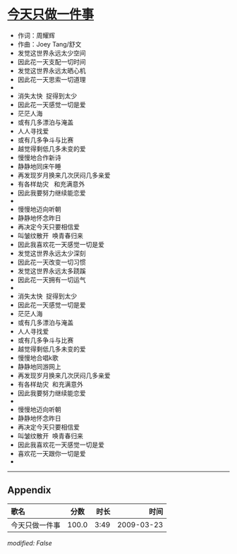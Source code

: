 # [今天只做一件事](https://music.163.com/song?id=64803)

* 作词：周耀辉
* 作曲：Joey Tang/舒文
* 发觉这世界永远太少空间
* 因此花一天支配一切时间
* 发觉这世界永远太晒心机
* 因此花一天思索一切道理
* 
* 消失太快  捉得到太少
* 因此花一天感觉一切是爱
* 茫茫人海
* 或有几多漂泊与淹盖
* 人人寻找爱
* 或有几多争斗与比赛
* 越觉得剩低几多未变的爱
* 慢慢地合作新诗
* 静静地同床午睡
* 再发现岁月换来几次厌闷几多亲爱
* 有各样劫灾   和充满意外
* 因此我要努力继续能恋爱
* 
* 慢慢地迈向听朝
* 静静地怀念昨日
* 再决定今天只要相信爱
* 叫皱纹散开  唤青春归来
* 因此我喜欢花一天感觉一切是爱
* 发觉这世界永远太少深刻
* 因此花一天改变一切习惯
* 发觉这世界永远太多跷蹊
* 因此花一天拥有一切运气
* 
* 消失太快  捉得到太少
* 因此花一天感觉一切是爱
* 茫茫人海
* 或有几多漂泊与淹盖
* 人人寻找爱
* 或有几多争斗与比赛
* 越觉得剩低几多未变的爱
* 慢慢地合唱k歌
* 静静地同游网上
* 再发现岁月换来几次厌闷几多亲爱
* 有各样劫灾  和充满意外
* 因此我要努力继续能恋爱
* 
* 慢慢地迈向听朝
* 静静地怀念昨日
* 再决定今天只要相信爱
* 叫皱纹散开  唤青春归来
* 因此我喜欢花一天感觉一切是爱
* 喜欢花一天跟你一切是爱
* 


---

## Appendix

|歌名|分数|时长|时间|
|:---|:---:|---:|---:|
|今天只做一件事|100.0|3:49|2009-03-23

*modified: False*
